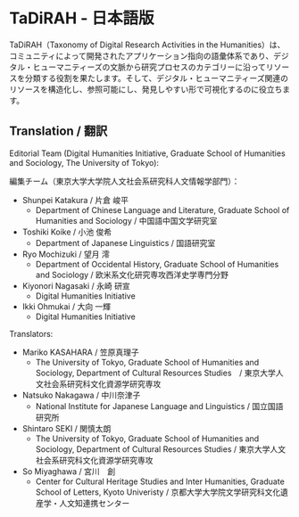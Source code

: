 TaDiRAH - 日本語版 
==========================

TaDiRAH（Taxonomy of Digital Research Activities in the Humanities）は、コミュニティによって開発されたアプリケーション指向の語彙体系であり、デジタル・ヒューマニティーズの文脈から研究プロセスのカテゴリーに沿ってリソースを分類する役割を果たします。そして、デジタル・ヒューマニティーズ関連のリソースを構造化し、参照可能にし、発見しやすい形で可視化するのに役立ちます。

## Translation / 翻訳

Editorial Team (Digital Humanities Initiative, Graduate School of Humanities and Sociology, The University of Tokyo):

編集チーム（東京大学大学院人文社会系研究科人文情報学部門）：

+ Shunpei Katakura / 片倉 峻平
  + Department of Chinese Language and Literature, Graduate School of Humanities and Sociology / 中国語中国文学研究室
+ Toshiki Koike / 小池 俊希
  + Department of Japanese Linguistics / 国語研究室
+ Ryo Mochizuki / 望月 澪
  + Department of Occidental History, Graduate School of Humanities and Sociology / 欧米系文化研究専攻西洋史学専門分野
+ Kiyonori Nagasaki / 永崎 研宣
  + Digital Humanities Initiative
+ Ikki Ohmukai / 大向 一輝
  + Digital Humanities Initiative
  
Translators:

+ Mariko KASAHARA / 笠原真理子
  + The University of Tokyo, Graduate School of Humanities and Sociology, Department of Cultural Resources Studies　/ 東京大学人文社会系研究科文化資源学研究専攻
+ Natsuko Nakagawa / 中川奈津子
  + National Institute for Japanese Language and Linguistics / 国立国語研究所
+ Shintaro SEKI / 関慎太朗
  + The University of Tokyo, Graduate School of Humanities and Sociology, Department of Cultural Resources Studies / 東京大学人文社会系研究科文化資源学研究専攻
+ So Miyaghawa / 宮川　創
  + Center for Cultural Heritage Studies and Inter Humanities, Graduate School of Letters, Kyoto Univeristy / 京都大学大学院文学研究科文化遺産学・人文知連携センター
